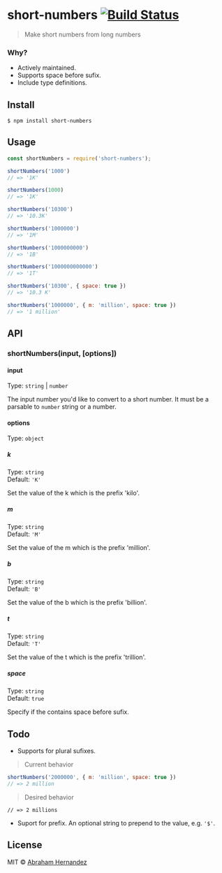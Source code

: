 # short-numbers [![Build Status](https://travis-ci.com/abranhe/short-numbers.svg?branch=master)](https://travis-ci.com/abranhe/short-numbers)

> Make short numbers from long numbers

### Why?

- Actively maintained.
- Supports space before sufix.
- Include type definitions.

## Install

```
$ npm install short-numbers
```

## Usage

```js
const shortNumbers = require('short-numbers');

shortNumbers('1000')
// => '1K'

shortNumbers(1000)
// => '1K'

shortNumbers('10300')
// => '10.3K'

shortNumbers('1000000')
// => '1M'

shortNumbers('1000000000')
// => '1B'

shortNumbers('1000000000000')
// => '1T'

shortNumbers('10300', { space: true })
// => '10.3 K'

shortNumbers('1000000', { m: 'million', space: true })
// => '1 million'
```

## API

### shortNumbers(input, [options])

#### input

Type: `string` | `number`

The input number you'd like to convert to a short number. It must be a parsable to `number` string or a number.

#### options

Type: `object`

##### k

Type: `string`<br>
Default: `'K'`

Set the value of the k which is the prefix 'kilo'.

##### m

Type: `string`<br>
Default: `'M'`

Set the value of the m  which is the prefix 'million'.

##### b

Type: `string`<br>
Default: `'B'`

Set the value of the b which is the prefix 'billion'.

##### t

Type: `string`<br>
Default: `'T'`

Set the value of the t which is the prefix 'trillion'.

##### space

Type: `string`<br>
Default: `true`

Specify if the contains space before sufix.

## Todo

- Supports for plural sufixes.

> Current behavior

```js
shortNumbers('2000000', { m: 'million', space: true })
// => 2 million
```

> Desired behavior

```
// => 2 millions
```

- Suport for prefix. An optional string to prepend to the value, e.g. `'$'`.

## License

MIT © [Abraham Hernandez](http://abranhe.com)
